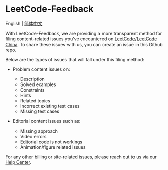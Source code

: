 # LeetCode-Feedback

English | [简体中文](./README-CN.md)

With LeetCode-Feedback, we are providing a more transparent method for filing content-related issues you've encountered on [LeetCode](https://leetcode.com)/[LeetCode China](https://leetcode.cn). To share these issues with us, you can create an issue in this Github repo.

Below are the types of issues that will fall under this filing method:

* Problem content issues on:
    * Description
    * Solved examples
    * Constraints
    * Hints
    * Related topics
    * Incorrect existing test cases
    * Missing test cases

* Editorial content issues such as:
    * Missing approach
    * Video errors
    * Editorial code is not workings
    * Animation/figure related issues

For any other billing or site-related issues, please reach out to us via our [Help Center](https://support.leetcode.com/hc/en-us).
